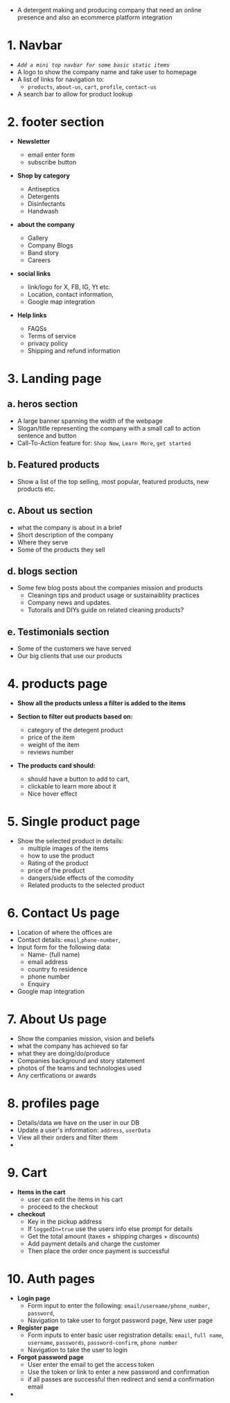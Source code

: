 - A detergent making and producing company that need an online presence and also an ecommerce platform integration
 
# 1. Navbar
- *`Add a mini top navbar for some basic static items`*
- A logo to show the company name and take user to homepage
- A list of links for navigation to:
    - `products`, `about-us`, `cart`, `profile`, `contact-us` 
- A search bar to allow for product lookup

# 2. footer section
- **Newsletter**
    - email enter form
    - subscribe button

 - **Shop by category**
    - Antiseptics
    - Detergents
    - Disinfectants
    - Handwash

- **about the company**
    - Gallery
    - Company Blogs
    - Band story
    - Careers

- **social links**
    - link/logo for X, FB, IG, Yt etc.
    - Location, contact information,
    - Google map integration

- **Help links**
    - FAQSs
    - Terms of service
    - privacy policy
    - Shipping and refund information


# 3. Landing page

## a. heros section
- A large banner spanning the width of the webpage
- Slogan/title representing the company with a small call to action sentence and button
- Call-To-Action feature for: ``Shop Now``, ``Learn More``, ``get started``

## b. Featured products
- Show a list of the top selling, most popular, featured products, new products etc.

## c. About us section
- what the company is about in a brief 
- Short description of the company
- Where they serve
- Some of the products they sell

## d. blogs section
- Some few blog posts about the companies mission and products
    - Cleaningn tips and product usage or sustainaiblity practices
    - Company news and updates.
    - Tutorails and DIYs guide on related cleaning products?
 
## e. Testimonials section
- Some of the customers we have served 
- Our big clients that use our products


# 4. products page
- **Show all the products unless a filter is added to the items**
- **Section to filter out products based on:**
     - category of the detegent product
     - price of the item
     - weight of the item
     - reviews number

- **The products card should:**
    - should have a button to add to cart,
    - clickable to learn more about it
    - Nice hover effect

# 5. Single product page
- Show the selected product in details:
    - multiple images of the items
    - how to use the product
    - Rating of the product
    - price of the product
    - dangers/side effects of the comodity
    - Related products to the selected product


# 6. Contact Us page
- Location of where the offices are
- Contact details: `email`,`phone-number`,
- Input form for the following data: 
    - Name- (full name)
    - email address
    - country fo residence
    - phone number
    - Enquiry
- Google map integration

# 7. About Us page
- Show the companies mission, vision and beliefs
- what the company has achieved so far
- what they are doing/do/produce
- Companies background and story statement
- photos of the teams and technologies used
- Any certfications or awards

# 8. profiles page
- Details/data we have on the user in our DB
- Update a user's information: `address`, `userData`
- View all their orders and filter them 
- 

# 9. Cart
- **Items in the cart**
    - user can edit the items in his cart
    - proceed to the checkout
- **checkout**
    - Key in the pickup address 
    - If `loggedIn=true` use the users info else prompt for details 
    - Get the total amount (taxes + shipping charges + discounts)
    - Add payment details and charge the customer
    - Then place the order once payment is successful    

# 10. Auth pages
- **Login page**
    - Form input to enter the following: 
        `email/username/phone_number`, `password`, 
    - Navigation to take user to forgot password page, New user page 
- **Register page**
    - Form inputs to enter basic user registration details: 
        `email`, `full name`, `username`, `passwords`, `password-confirm`, `phone number`
    - Navigation to take the user to login
- **Forgot password page**
    - User enter the email to get the access token
    - Use the token or link to enter a new password and confirmation
    - if all passes are successful then redirect and send a confirmation email
- 
